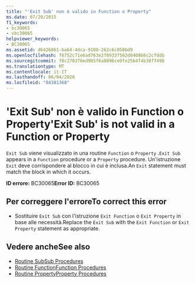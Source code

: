 ```yaml
---
title: "'Exit Sub' non è valido in Function o Property"
ms.date: 07/20/2015
f1_keywords:
- bc30065
- vbc30065
helpviewer_keywords:
- BC30065
ms.assetid: d6426861-ba64-4dca-9100-262c6c058bd9
ms.openlocfilehash: f6752c71e6ad763e2f8933f562d040866c2cfddb
ms.sourcegitcommit: f8c270376ed905f6a8896ce0fe25b4f4b38ff498
ms.translationtype: MT
ms.contentlocale: it-IT
ms.lasthandoff: 06/04/2020
ms.locfileid: "84381368"
---
```

# <a name="exit-sub-is-not-valid-in-a-function-or-property"></a><span data-ttu-id="7a0b4-102">'Exit Sub' non è valido in Function o Property</span><span class="sxs-lookup"><span data-stu-id="7a0b4-102">'Exit Sub' is not valid in a Function or Property</span></span>
<span data-ttu-id="7a0b4-103">`Exit Sub` viene visualizzato in una routine `Function` o `Property` .</span><span class="sxs-lookup"><span data-stu-id="7a0b4-103">`Exit Sub` appears in a `Function` procedure or a `Property` procedure.</span></span> <span data-ttu-id="7a0b4-104">Un'istruzione `Exit` deve corrispondere al blocco in cui è inclusa.</span><span class="sxs-lookup"><span data-stu-id="7a0b4-104">An `Exit` statement must match the block in which it occurs.</span></span>  
  
 <span data-ttu-id="7a0b4-105">**ID errore:** BC30065</span><span class="sxs-lookup"><span data-stu-id="7a0b4-105">**Error ID:** BC30065</span></span>  
  
## <a name="to-correct-this-error"></a><span data-ttu-id="7a0b4-106">Per correggere l'errore</span><span class="sxs-lookup"><span data-stu-id="7a0b4-106">To correct this error</span></span>  
  
- <span data-ttu-id="7a0b4-107">Sostituire `Exit Sub` con l'istruzione `Exit Function` o `Exit Property` in base alle necessità.</span><span class="sxs-lookup"><span data-stu-id="7a0b4-107">Replace the `Exit Sub` with the `Exit Function` or `Exit Property` statement as appropriate.</span></span>  
  
## <a name="see-also"></a><span data-ttu-id="7a0b4-108">Vedere anche</span><span class="sxs-lookup"><span data-stu-id="7a0b4-108">See also</span></span>

- [<span data-ttu-id="7a0b4-109">Routine Sub</span><span class="sxs-lookup"><span data-stu-id="7a0b4-109">Sub Procedures</span></span>](../programming-guide/language-features/procedures/sub-procedures.md)
- [<span data-ttu-id="7a0b4-110">Routine Function</span><span class="sxs-lookup"><span data-stu-id="7a0b4-110">Function Procedures</span></span>](../programming-guide/language-features/procedures/function-procedures.md)
- [<span data-ttu-id="7a0b4-111">Routine Property</span><span class="sxs-lookup"><span data-stu-id="7a0b4-111">Property Procedures</span></span>](../programming-guide/language-features/procedures/property-procedures.md)

